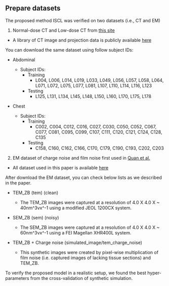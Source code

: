 ## Prepare datasets ##
The proposed method ISCL was verified on two datasets (i.e., CT and EM)
1. Normal-dose CT and Low-dose CT from [this site](https://www.aapm.org/grandchallenge/LowDoseCT/)
- A library of CT image and projection data is publicly available [here](https://www.cancerimagingarchive.net/)

You can download the same dataset using follow subject IDs:
* Abdominal
    * Subject IDs: 
        * Training
            * L004, L006, L014, L019, L033, L049, L056, L057, L058, L064, L071, L072, L075, L077, L081, L107, L110, L114, L116, L123
        * Testing
            * L125, L131, L134, L145, L148, L150, L160, L170, L175, L178

* Chest
    * Subject IDs: 
        * Training
            * C002, C004, C012, C016, C027, C030, C050, C052, C067, C077, C081, C095, C099, C107, C111, C120, C121, C124, C128, C135
        * Testing
            * C158, C160, C162, C166, C170, C179, C190, C193, C202, C203
        
2. EM dataset of charge noise and film noise first used in [Quan et al.](https://openaccess.thecvf.com/content_ICCVW_2019/papers/LCI/Quan_Removing_Imaging_Artifacts_in_Electron_Microscopy_using_an_Asymmetrically_Cyclic_ICCVW_2019_paper.pdf)
- All dataset used in this paper is available [here](https://drive.google.com/file/d/150QZIwhb2A3vnVzA5O98jJZa8C8NFCSD/view?usp=sharing)

After download the EM dataset, you can check below lists as we described in the paper.
* TEM_ZB (tem) (clean)
    * The TEM_ZB images were captured at a resolution of 4.0 X 4.0 X ~ 40nm^3vx^-1 using a modified JEOL 1200CX system.
  
* SEM_ZB (sem) (noisy)
    * The SEM_ZB images were captured at a resolution of 4.0 X 4.0 X ~ 60nm^3vx^-1 using a FEI Magellan XHR400L system.

* TEM_ZB + Charge noise (simulated_image/tem_charge_noise)
    * This synthetic images were created by pixel-wise multiplication of film noise (i.e. captured images of lacking tissue sections) and TEM_ZB.

To verify the proposed model in a realistic setup, we found the best hyper-parameters from the cross-validation of synthetic simulation.
